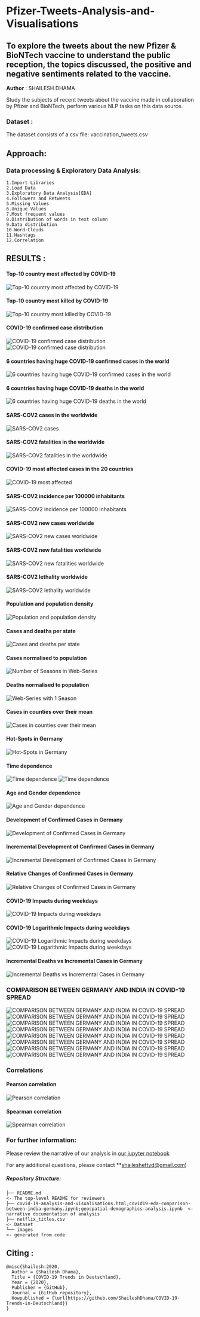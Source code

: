 # Pfizer-Tweets-Analysis-and-Visualisations
## To explore the tweets about the new Pfizer & BioNTech vaccine to understand the public reception, the topics discussed, the positive and negative sentiments related to the vaccine.

**Author** : SHAILESH DHAMA

Study the subjects of recent tweets about the vaccine made in collaboration by Pfizer and BioNTech, perform various NLP tasks on this data source.
                
### Dataset :

The dataset consists of a csv file: vaccination_tweets.csv

## Approach:

### Data processing & Exploratory Data Analysis:

    1.Import Libraries
    2.Load Data
    3.Exploratory Data Analysis[EDA]
    4.Followers and Retweets
    5.Missing Values
    6.Unique Values
    7.Most frequent values
    8.Distribution of words in text column
    9.Data distribution
    10.Word-Clouds
    11.Hashtags
    12.Correlation
           
## RESULTS :

#### Top-10 country most affected by COVID-19
![Top-10 country most affected by COVID-19](./COVID_1.png)

#### Top-10 country most killed by COVID-19
![Top-10 country most killed by COVID-19](./COVID_2.png)

#### COVID-19 confirmed case distribution
![COVID-19 confirmed case distribution](./COVID_3.png)
![COVID-19 confirmed case distribution](./COVID_4.png)

#### 6 countries having huge COVID-19 confirmed cases in the world
![6 countries having huge COVID-19 confirmed cases in the world](./COVID_5.png)

#### 6 countries having huge COVID-19 deaths in the world
![6 countries having huge COVID-19 deaths in the world](./COVID_6.png)

#### SARS-COV2 cases in the worldwide
![SARS-COV2 cases](./COVID_7.png)

#### SARS-COV2 fatalities in the worldwide
![SARS-COV2 fatalities in the worldwide](./COVID_8.png)

#### COVID-19 most affected cases in the 20 countries
![COVID-19 most affected](./COVID_9.png)

#### SARS-COV2 incidence per 100000 inhabitants
![SARS-COV2 incidence per 100000 inhabitants](./COVID_14.png)

#### SARS-COV2 new cases worldwide
![SARS-COV2 new cases worldwide](./COVID_16.png)

#### SARS-COV2 new fatalities worldwide
![SARS-COV2 new fatalities worldwide](./COVID_18.png)

#### SARS-COV2 lethality worldwide
![SARS-COV2 lethality worldwide](./COVID_20.png)

#### Population and population density
![Population and population density](./COVID_22.png)

#### Cases and deaths per state
![Cases and deaths per state](./COVID_23.png)

#### Cases normalised to population
![Number of Seasons in Web-Series](./COVID_24.png)

#### Deaths normalised to population
![Web-Series with 1 Season](./COVID_25.png)

#### Cases in counties over their mean
![Cases in counties over their mean](./COVID_26.png)

#### Hot-Spots in Germany
![Hot-Spots in Germany](./COVID_27.png)

#### Time dependence
![Time dependence](./COVID_28.png)
![Time dependence](./COVID_29.png)

#### Age and Gender dependence
![Age and Gender dependence](./COVID_30.png)

#### Development of Confirmed Cases in Germany
![Development of Confirmed Cases in Germany](./COVID_31.png)

#### Incremental Development of Confirmed Cases in Germany
![Incremental Development of Confirmed Cases in Germany](./COVID_32.png)

#### Relative Changes of Confirmed Cases in Germany
![Relative Changes of Confirmed Cases in Germany](./COVID_35.png)

#### COVID-19 Impacts during weekdays
![COVID-19 Impacts during weekdays](./COVID_38.png)

#### COVID-19 Logarithmic Impacts during weekdays
![COVID-19 Logarithmic Impacts during weekdays](./COVID_39.png)
![COVID-19 Logarithmic Impacts during weekdays](./COVID_40.png)

#### Incremental Deaths vs Incremental Cases in Germany
![Incremental Deaths vs Incremental Cases in Germany](./COVID_51.png)

### COMPARISON BETWEEN GERMANY AND INDIA IN COVID-19 SPREAD
![COMPARISON BETWEEN GERMANY AND INDIA IN COVID-19 SPREAD](./COVID_52.png)
![COMPARISON BETWEEN GERMANY AND INDIA IN COVID-19 SPREAD](./COVID_53.png)
![COMPARISON BETWEEN GERMANY AND INDIA IN COVID-19 SPREAD](./COVID_54.png)
![COMPARISON BETWEEN GERMANY AND INDIA IN COVID-19 SPREAD](./COVID_55.png)
![COMPARISON BETWEEN GERMANY AND INDIA IN COVID-19 SPREAD](./COVID_56.png)
![COMPARISON BETWEEN GERMANY AND INDIA IN COVID-19 SPREAD](./COVID_57.png)
![COMPARISON BETWEEN GERMANY AND INDIA IN COVID-19 SPREAD](./COVID_58.png)
![COMPARISON BETWEEN GERMANY AND INDIA IN COVID-19 SPREAD](./COVID_59.png)

### Correlations
#### Pearson correlation
![Pearson correlation](./COVID_60.png)

#### Spearman correlation
![Spearman correlation](./COVID_61.png)

### For further information:

Please review the narrative of our analysis in [our jupyter notebook](./covid19-eda-comparison-between-india-germany.ipynb)

For any additional questions, please contact **shaileshettyd@gmail.com)

##### Repository Structure:

```
├── README.md                                                                                                                            <- The top-level README for reviewers
├── covid-19-analysis-and-visualisations.html;covid19-eda-comparison-between-india-germany.ipynb;geospatial-demographics-analysis.ipynb  <- narrative documentation of analysis
├── netflix_titles.csv                                                                                                                   <- Dataset
└── images                                                                                                                               <- generated from code
```
## Citing :

```
@misc{Shailesh:2020,
  Author = {Shailesh Dhama},
  Title = {COVID-19 Trends in Deutschland},
  Year = {2020},
  Publisher = {GitHub},
  Journal = {GitHub repository},
  Howpublished = {\url{https://github.com/ShaileshDhama/COVID-19-Trends-in-Deutschland}}
}
```
